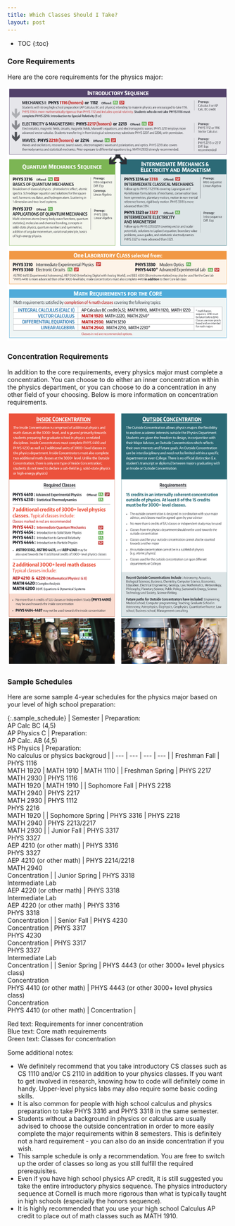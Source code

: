```yaml
---
title: Which Classes Should I Take?
layout: post
---
```

<link rel="stylesheet" href="/main.css">

* TOC
{:toc}

### Core Requirements

Here are the core requirements for the physics major:

<img src="/imgs/major_reqs.png">

### Concentration Requirements

In addition to the core requirements, every physics major must complete a concentration. You can choose to do either an inner concentration within the physics department, or you can choose to do a concentration in any other field of your choosing. Below is more information on concentration requirements.

<img src="/imgs/concentrations.png">

### Sample Schedules

Here are some sample 4-year schedules for the physics major based on your level of high school preparation:

{:.sample_schedule}
| Semester | Preparation:<br/>AP Calc BC (4,5)<br/>AP Physics C | Preparation:<br/>AP Calc. AB (4,5)<br/>HS Physics | Preparation:<br/>No calculus or physics backgroud |
| --- | --- | --- | --- |
| Freshman Fall | PHYS 1116<br/><span class="math">MATH 1920</span> | <span class="math">MATH 1910</span> | <span class="math">MATH 1110</span> |
| Freshman Spring | PHYS 2217<br/><span class="math">MATH 2930</span> | PHYS 1116<br/><span class="math">MATH 1920</span> | <span class="math">MATH 1910</span> |
| Sophomore Fall | PHYS 2218<br/><span class="math">MATH 2940</span> | PHYS 2217<br/><span class="math">MATH 2930</span> | PHYS 1112<br/>PHYS 2216<br/><span class="math">MATH 1920</span> |
| Sophomore Spring | PHYS 3316 | PHYS 2218<br/><span class="math">MATH 2940</span> | PHYS 2213/2217<br/><span class="math">MATH 2930</span> |
| Junior Fall | PHYS 3317<br/>PHYS 3327<br/><span class="inside-concentration">AEP 4210 (or other math)</span>  | PHYS 3316<br/>PHYS 3327<br/><span class="inside-concentration">AEP 4210 (or other math)</span> | PHYS 2214/2218<br/><span class="math">MATH 2940</span><br/><span class="concentration">Concentration</span> |
| Junior Spring | PHYS 3318<br/>Intermediate Lab<br/><span class="inside-concentration">AEP 4220 (or other math)</span> | PHYS 3318<br/>Intermediate Lab<br/><span class="inside-concentration">AEP 4220 (or other math)</span> | PHYS 3316<br/> PHYS 3318<br/><span class="concentration">Concentration</span> |
| Senior Fall | <span class="inside-concentration">PHYS 4230</span><br/><span class="concentration">Concentration</span> | PHYS 3317<br/><span class="inside-concentration">PHYS 4230</span><br/><span class="concentration">Concentration</span> | PHYS 3317<br/>PHYS 3327<br/>Intermediate Lab<br/><span class="concentration">Concentration</span> |
| Senior Spring | <span class="concentration">PHYS 4443 (or other 3000+ level physics class)</span><br/><span class="concentration">Concentration</span><br/><span class="inside-concentration">PHYS 4410 (or other math)</span> | <span class="concentration">PHYS 4443 (or other 3000+ level physics class)</span><br/><span class="concentration">Concentration</span><br/><span class="inside-concentration">PHYS 4410 (or other math)</span> | <span class="concentration">Concentration</span> |

<span class="inside-concentration">Red text</span>: Requirements for inner concentration<br/>
<span class="math">Blue text</span>: Core math requirements<br/>
<span class="concentration">Green text</span>: Classes for concentration

Some additional notes:
- We definitely recommend that you take introductory CS classes such as CS 1110 and/or CS 2110 in addition to your physics classes. If you want to get involved in research, knowing how to code will definitely come in handy. Upper-level physics labs may also require some basic coding skills. 
- It is also common for people with high school calculus and physics preparation to take PHYS 3316 and PHYS 3318 in the same semester.
- Students without a background in physics or calculus are usually advised to choose the outside concentration in order to more easily complete the major requirements within 8 semesters. This is definitely not a hard requirement - you can also do an inside concentration if you wish.
- This sample schedule is only a recommendation. You are free to switch up the order of classes so long as you still fulfill the required prerequisites.
- Even if you have high school physics AP credit, it is still suggested you take the entire introductory physics sequence. The physics introductory sequence at Cornell is much more rigorous than what is typically taught in high schools (especially the honors sequence).
- It is highly recommended that you use your high school Calculus AP credit to place out of math classes such as MATH 1910.